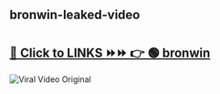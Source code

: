 
 ## bronwin-leaked-video 

# <h2><a href="https://clipsfans.com/bronwin&ref=git">🔗 Click to LINKS ⏩⏩ 👉 🟢 bronwin </a></h2>

<a href="https://clipsfans.com/bronwin&ref=git" rel="nofollow" data-target="animated-image.originalLink"><img src="https://i.ibb.co.com/xMMVF88/686577567.gif" alt="Viral Video Original" style="max-width: 100%; display: inline-block;" data-target="animated-image.originalImage"></a>
